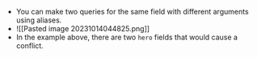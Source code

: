 - You can make two queries for the same field with different arguments using aliases.
- ![[Pasted image 20231014044825.png]]
- In the example above, there are two `hero` fields that would cause a conflict.